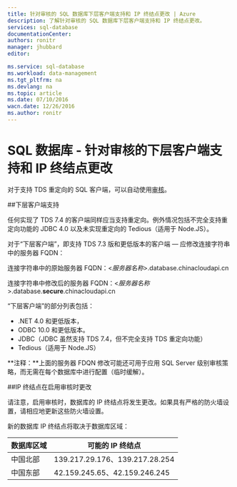 ```yaml
---
title: 针对审核的 SQL 数据库下层客户端支持和 IP 终结点更改 | Azure
description: 了解针对审核的 SQL 数据库下层客户端支持和 IP 终结点更改。
services: sql-database
documentationCenter: 
authors: ronitr
manager: jhubbard
editor: 

ms.service: sql-database
ms.workload: data-management
ms.tgt_pltfrm: na
ms.devlang: na
ms.topic: article
ms.date: 07/10/2016
wacn.date: 12/26/2016
ms.author: ronitr
---
```


# SQL 数据库 - 针对审核的下层客户端支持和 IP 终结点更改

对于支持 TDS 重定向的 SQL 客户端，可以自动使用[审核](./sql-database-auditing-get-started.md)。

##<a id="subheading-1"></a>下层客户端支持

任何实现了 TDS 7.4 的客户端同样应当支持重定向。例外情况包括不完全支持重定向功能的 JDBC 4.0 以及未实现重定向的 Tedious（适用于 Node.JS）。

对于“下层客户端”，即支持 TDS 7.3 版和更低版本的客户端 — 应修改连接字符串中的服务器 FQDN：

连接字符串中的原始服务器 FQDN：<*服务器名称*>.database.chinacloudapi.cn

连接字符串中修改后的服务器 FQDN：<*服务器名称*>.database.**secure**.chinacloudapi.cn

“下层客户端”的部分列表包括：

- .NET 4.0 和更低版本，
- ODBC 10.0 和更低版本。
- JDBC（JDBC 虽然支持 TDS 7.4，但不完全支持 TDS 重定向功能）
- Tedious（适用于 Node.JS）

**注释：**上面的服务器 FDQN 修改可能还可用于应用 SQL Server 级别审核策略，而无需在每个数据库中进行配置（临时缓解）。

##<a id="subheading-2"></a>IP 终结点在启用审核时更改

请注意，启用审核时，数据库的 IP 终结点将发生更改。如果具有严格的防火墙设置，请相应地更新这些防火墙设置。

新的数据库 IP 终结点将取决于数据库区域：

| 数据库区域 | 可能的 IP 终结点 |
|----------|---------------|
| 中国北部 | 139\.217.29.176、139.217.28.254 |
| 中国东部 | 42\.159.245.65、42.159.246.245 |

<!---HONumber=Mooncake_Quality_Review_1215_2016-->